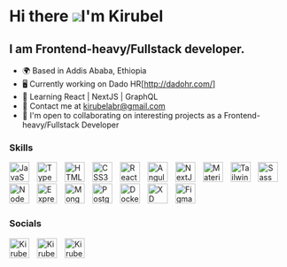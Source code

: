 
Hi there ![](https://user-images.githubusercontent.com/18350557/176309783-0785949b-9127-417c-8b55-ab5a4333674e.gif)I'm Kirubel 
========================================================================================================================================

I am Frontend-heavy/Fullstack developer.
---------------------------------------

* 🌍 Based in Addis Ababa, Ethiopia
* 🖥️ Currently working on Dado HR[http://dadohr.com/]
* 🧠 Learning React | NextJS | GraphQL
* 💬 Contact me at [kirubelabr@gmail.com](mailto:kirubelabr@gmail.com)
* 🤝 I'm open to collaborating on interesting projects as a Frontend-heavy/Fullstack Developer

### Skills

<a style="margin-right: 10px;" href="https://developer.mozilla.org/en-US/docs/Web/JavaScript" target="_blank" rel="noreferrer"><img src="https://seeklogo.com/images/J/javascript-js-logo-2949701702-seeklogo.com.png" width="36" height="36" alt="JavaScript" /></a>
<a style="margin-right: 10px;" href="https://www.typescriptlang.org/" target="_blank" rel="noreferrer"><img src="https://seeklogo.com/images/T/typescript-logo-B29A3F462D-seeklogo.com.png" width="36" height="36" alt="TypeScript" /></a>
<a style="margin-right: 10px;" href="https://developer.mozilla.org/en-US/docs/Glossary/HTML5" target="_blank" rel="noreferrer"><img src="https://seeklogo.com/images/H/html5-without-wordmark-color-logo-14D252D878-seeklogo.com.png" width="36" height="36" alt="HTML5" /></a>
<a style="margin-right: 10px;" href="https://www.w3.org/TR/CSS/#css" target="_blank" rel="noreferrer"><img src="https://raw.githubusercontent.com/danielcranney/readme-generator/main/public/icons/skills/css3-colored.svg" width="36" height="36" alt="CSS3" /></a>
<a style="margin-right: 10px;" href="https://reactjs.org/" target="_blank" rel="noreferrer"><img src="https://img.icons8.com/?size=512&id=wPohyHO_qO1a&format=png" width="36" height="36" alt="React" /></a>
<a style="margin-right: 10px;" href="https://angular.io" target="_blank" rel="noreferrer"><img src="https://img.icons8.com/color/36/000000/angularjs.png" width="36" height="36" alt="Angular" /></a>
<a style="margin-right: 10px;" href="https://nextjs.org/docs" target="_blank" rel="noreferrer"><img src="https://seeklogo.com/images/N/next-js-logo-8FCFF51DD2-seeklogo.com.png" width="36" height="36" alt="NextJs" /></a>
<a style="margin-right: 10px;" href="https://mui.com/" target="_blank" rel="noreferrer"><img src="https://seeklogo.com/images/M/material-ui-logo-5BDCB9BA8F-seeklogo.com.png" width="36" height="36" alt="MaterialUI" /></a>
<a style="margin-right: 10px;" href="https://tailwindcss.com/" target="_blank" rel="noreferrer"><img src="https://raw.githubusercontent.com/danielcranney/readme-generator/main/public/icons/skills/tailwindcss-colored.svg" width="36" height="36" alt="TailwindCSS" /></a>
<a style="margin-right: 10px;" href="https://sass-lang.com/" target="_blank" rel="noreferrer"><img src="https://raw.githubusercontent.com/danielcranney/readme-generator/main/public/icons/skills/sass-colored.svg" width="36" height="36" alt="Sass" /></a>
<a style="margin-right: 10px;" href="https://nodejs.org/en/" target="_blank" rel="noreferrer"><img src="https://raw.githubusercontent.com/danielcranney/readme-generator/main/public/icons/skills/nodejs-colored.svg" width="36" height="36" alt="NodeJS" /></a>
<a style="margin-right: 10px;" href="https://expressjs.com/" target="_blank" rel="noreferrer"><img src="https://raw.githubusercontent.com/danielcranney/readme-generator/main/public/icons/skills/express-colored.svg" width="36" height="36" alt="Express" /></a>
<a style="margin-right: 10px;" href="https://www.mongodb.com/" target="_blank" rel="noreferrer"><img src="https://raw.githubusercontent.com/danielcranney/readme-generator/main/public/icons/skills/mongodb-colored.svg" width="36" height="36" alt="MongoDB" /></a>
<a style="margin-right: 10px;" href="https://www.postgresql.org/" target="_blank" rel="noreferrer"><img src="https://seeklogo.com/images/P/postgresql-logo-5309879B58-seeklogo.com.png" width="36" height="36" alt="PostgreSQL" /></a>
<a style="margin-right: 10px;" href="https://www.docker.com/" target="_blank" rel="noreferrer"><img src="https://img.icons8.com/dusk/36/000000/docker.png" width="36" height="36" alt="Docker" /></a>
<a style="margin-right: 10px;" href="https://www.adobe.com/uk/products/xd.html" target="_blank" rel="noreferrer"><img src="https://raw.githubusercontent.com/danielcranney/readme-generator/main/public/icons/skills/xd-colored.svg" width="36" height="36" alt="XD" /></a>
<a style="margin-right: 10px;" href="https://www.figma.com/" target="_blank" rel="noreferrer"><img src="https://raw.githubusercontent.com/danielcranney/readme-generator/main/public/icons/skills/figma-colored.svg" width="36" height="36" alt="Figma" /></a>


### Socials


<p align="left">
  <a style="margin-right: 10px;" href="https://www.linkedin.com/in/kirubel-abera-77a70273/" target="_blank" rel="noreferrer"><img src="https://seeklogo.com/images/L/linkedin-icon-logo-05B2880899-seeklogo.com.png" width="36" height="36" alt="Kirubel - LinkedIn" /></a>
  <a style="margin-right: 10px;" href="https://stackoverflow.com/users/6810539/kirubel" target="_blank" rel="noreferrer"><img src="https://seeklogo.com/images/S/stackoverflow-logo-31EF274B60-seeklogo.com.png" width="36" height="36" alt="Kirubel - Stackoverflow" /></a>
  <a style="margin-right: 10px;" href="https://twitter.com/kirubel_c" target="_blank" rel="noreferrer"><img src="https://seeklogo.com/images/T/twitter-icon-circle-blue-logo-94339974C6-seeklogo.com.png" width="36" height="36" alt="Kirubel - Twitter" /></a>
</p>

